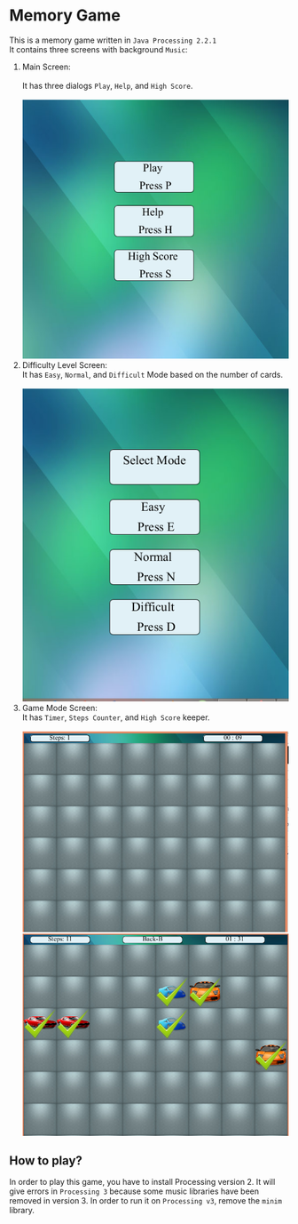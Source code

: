 # Memory Game
This is a memory game written in `Java Processing 2.2.1`<br/>
It contains three screens with background `Music`:<br/>
1. Main Screen:<br/><br/>
  It has three dialogs `Play`, `Help`, and `High Score`.<br/><br/>
  ![Main Screen](https://github.com/Muhammadwasi/MemoryGame/blob/master/Main%20Menu.PNG)
1. Difficulty Level Screen:<br/>
  It has `Easy`, `Normal`, and `Difficult` Mode based on the number of cards.<br/><br/>
  ![Difficulty Level](https://github.com/Muhammadwasi/MemoryGame/blob/master/Difficulty%20Level.PNG)
1. Game Mode Screen:<br/>
  It has `Timer`, `Steps Counter`, and `High Score` keeper.<br/><br/>
  ![Main Screen](https://github.com/Muhammadwasi/MemoryGame/blob/master/Game%20Mode%201.PNG)
  ![Main Screen](https://github.com/Muhammadwasi/MemoryGame/blob/master/Game%20Mode%202.PNG)<br/>
## How to play?
In order to play this game, you have to install Processing version 2. It will give errors in `Processing 3` because some music libraries have been removed in version 3. In order to run it on `Processing v3`, remove the `minim` library.
